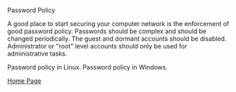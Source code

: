 Password Policy

A good place to start securing your computer network is the enforcement of good password policy.  Passwords should be complex and should be changed periodically.  The guest and dormant accounts should be disabled.  Administrator or "root" level accounts should only be used for administrative tasks.

Password policy in Linux.
Password policy in Windows.

[Home Page](/home)
